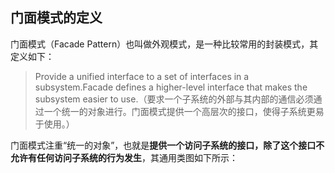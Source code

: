 ## 门面模式的定义
门面模式（Facade Pattern）也叫做外观模式，是一种比较常用的封装模式，其定义如下：
>Provide a unified interface to a set of interfaces in a subsystem.Facade defines a higher-level interface that makes the subsystem easier to use.（要求一个子系统的外部与其内部的通信必须通过一个统一的对象进行。门面模式提供一个高层次的接口，使得子系统更易于使用。）

门面模式注重“统一的对象”，也就是**提供一个访问子系统的接口，除了这个接口不允许有任何访问子系统的行为发生**，其通用类图如下所示：

